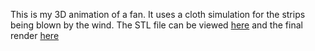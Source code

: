 This is my 3D animation of a fan. It uses a cloth simulation for the strips being blown by the wind. The STL file can be viewed [here](https://github.com/M0HID/fan/blob/main/fan.stl) and the final render [here](https://github.com/M0HID/fan/blob/main/output.mp4)
